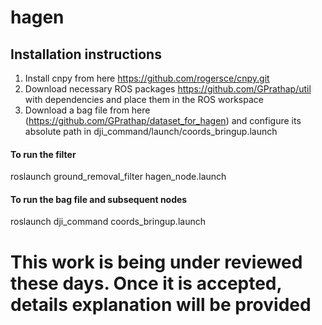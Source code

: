 # hagen
## Installation instructions
1. Install cnpy from here https://github.com/rogersce/cnpy.git
2. Download necessary ROS packages https://github.com/GPrathap/util  with dependencies and place them in the ROS workspace
3. Download a bag file from here (https://github.com/GPrathap/dataset_for_hagen) and configure its absolute path in dji_command/launch/coords_bringup.launch

#### To run the filter 
roslaunch ground_removal_filter hagen_node.launch

#### To run the bag file and subsequent nodes
roslaunch dji_command coords_bringup.launch


# This work is being under reviewed these days. Once it is accepted, details explanation will be provided

